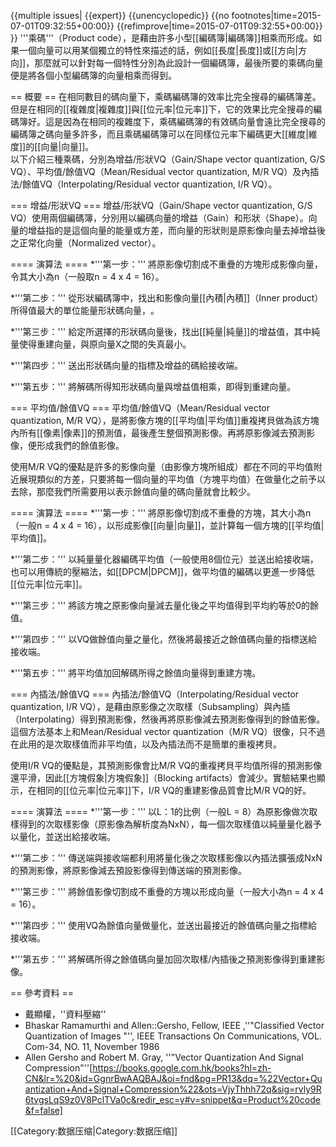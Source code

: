{{multiple issues|
{{expert}}
{{unencyclopedic}}
{{no footnotes|time=2015-07-01T09:32:55+00:00}}
{{refimprove|time=2015-07-01T09:32:55+00:00}}
}}
'''乘碼'''（Product code），是藉由許多小型[[編碼簿|編碼簿]]相乘而形成。如果一個向量可以用某個獨立的特性來描述的話，例如[[長度|長度]]或[[方向|方向]]，那麼就可以針對每一個特性分別為此設計一個編碼簿，最後所要的乘碼向量便是將各個小型編碼簿的向量相乘而得到。

== 概要 ==
在相同數目的碼向量下，乘碼編碼簿的效率比完全搜尋的編碼簿差。但是在相同的[[複雜度|複雜度]]與[[位元率|位元率]]下，它的效果比完全搜尋的編碼簿好。這是因為在相同的複雜度下，乘碼編碼簿的有效碼向量會遠比完全搜尋的編碼簿之碼向量多許多，而且乘碼編碼簿可以在同樣位元率下編碼更大[[維度|維度]]的[[向量|向量]]。
<br />
以下介紹三種乘碼，分別為增益/形狀VQ（Gain/Shape vector quantization, G/S VQ）、平均值/餘值VQ（Mean/Residual vector quantization, M/R VQ）及內插法/餘值VQ（Interpolating/Residual vector quantization, I/R VQ）。

=== 增益/形狀VQ ===
增益/形狀VQ（Gain/Shape vector quantization, G/S VQ）使用兩個編碼簿，分別用以編碼向量的增益（Gain）和形狀（Shape）。向量的增益指的是這個向量的能量或方差，而向量的形狀則是原影像向量去掉增益後之正常化向量（Normalized vector）。

==== 演算法 ====
*'''第一步：'''
將原影像切割成不重疊的方塊形成影像向量，令其大小為n（一般取n = 4 x 4 = 16）。

*'''第二步：'''
從形狀編碼簿中，找出和影像向量[[內積|內積]]（Inner product）所得值最大的單位能量形狀碼向量，<math>Y_j</math>。

*'''第三步：'''
給定所選擇的形狀碼向量<math>Y_j</math>後，找出[[純量|純量]]的增益值<math>{\sigma_i}</math>，其中純量<math>{\sigma_i}</math>使得重建向量<math>\hat{X} = {\sigma_i}Y_j</math>，與原向量X之間的失真最小。

*'''第四步：'''
送出形狀碼向量的指標及增益的碼給接收端。

*'''第五步：'''
將解碼所得知形狀碼向量與增益值相乘，即<math>\hat{X} = {\sigma_i}Y_j</math>得到重建向量。

=== 平均值/餘值VQ ===
平均值/餘值VQ（Mean/Residual vector quantization, M/R VQ），是將影像方塊的[[平均值|平均值]]重複拷貝做為該方塊內所有[[像素|像素]]的預測值，最後產生整個預測影像。再將原影像減去預測影像，便形成我們的餘值影像。

使用M/R VQ的優點是許多的影像向量（由影像方塊所組成）都在不同的平均值附近展現類似的方差，只要將每一個向量的平均值（方塊平均值）在做量化之前予以去除，那麼我們所需要用以表示餘值向量的碼向量就會比較少。

==== 演算法 ====
*'''第一步：'''
將原影像切割成不重疊的方塊，其大小為n（一般n = 4 x 4 = 16），以形成影像[[向量|向量]]，並計算每一個方塊的[[平均值|平均值]]。

*'''第二步：'''
以純量量化器編碼平均值（一般使用8個位元）並送出給接收端，也可以用傳統的壓縮法，如[[DPCM|DPCM]]，做平均值的編碼以更進一步降低[[位元率|位元率]]。

*'''第三步：'''
將該方塊之原影像向量減去量化後之平均值得到平均約等於0的餘值。

*'''第四步：'''
以VQ做餘值向量之量化，然後將最接近之餘值碼向量的指標送給接收端。

*'''第五步：'''
將平均值加回解碼所得之餘值向量得到重建方塊。

=== 內插法/餘值VQ ===
內插法/餘值VQ（Interpolating/Residual vector quantization, I/R VQ），是藉由原影像之次取樣（Subsampling）與內插（Interpolating）得到預測影像，然後再將原影像減去預測影像得到的餘值影像。這個方法基本上和Mean/Residual vector quantization（M/R VQ）很像，只不過在此用的是次取樣值而非平均值，以及內插法而不是簡單的重複拷貝。

使用I/R VQ的優點是，其預測影像會比M/R VQ的重複拷貝平均值所得的預測影像還平滑，因此[[方塊假象|方塊假象]]（Blocking artifacts）會減少。實驗結果也顯示，在相同的[[位元率|位元率]]下，I/R VQ的重建影像品質會比M/R VQ的好。

==== 演算法 ====
*'''第一步：'''
以L：1的比例（一般L = 8）為原影像做次取樣得到<math>\frac{N^2}{L^2}</math>的次取樣影像（原影像為解析度為NxN），每一個次取樣值以純量量化器予以量化，並送出給接收端。

*'''第二步：'''
傳送端與接收端都利用將量化後之次取樣影像以內插法擴張成NxN的預測影像，將原影像減去預設影像得到傳送端的預測影像。

*'''第三步：'''
將餘值影像切割成不重疊的方塊以形成向量（一般大小為n = 4 x 4 = 16）。

*'''第四步：'''
使用VQ為餘值向量做量化，並送出最接近的餘值碼向量之指標給接收端。

*'''第五步：'''
將解碼所得之餘值碼向量加回次取樣/內插後之預測影像得到重建影像。

== 參考資料 ==
* 戴顯權，''資料壓縮'' 
* Bhaskar Ramamurthi and Allen::Gersho, Fellow, IEEE ,''"Classified Vector Quantization of Images "'', IEEE Transactions On Communications, VOL. Com-34, NO. 11, November 1986
* Allen Gersho and Robert M. Gray, ''"Vector Quantization And Signal Compression"''[https://books.google.com.hk/books?hl=zh-CN&lr=%20&id=GgnrBwAAQBAJ&oi=fnd&pg=PR13&dq=%22Vector+Quantization+And+Signal+Compression%22&ots=VjyThhh72q&sig=rvly9R6tvgsLqS9z0V8PclTVa0c&redir_esc=y#v=snippet&q=Product%20code&f=false]

[[Category:数据压缩|Category:数据压缩]]